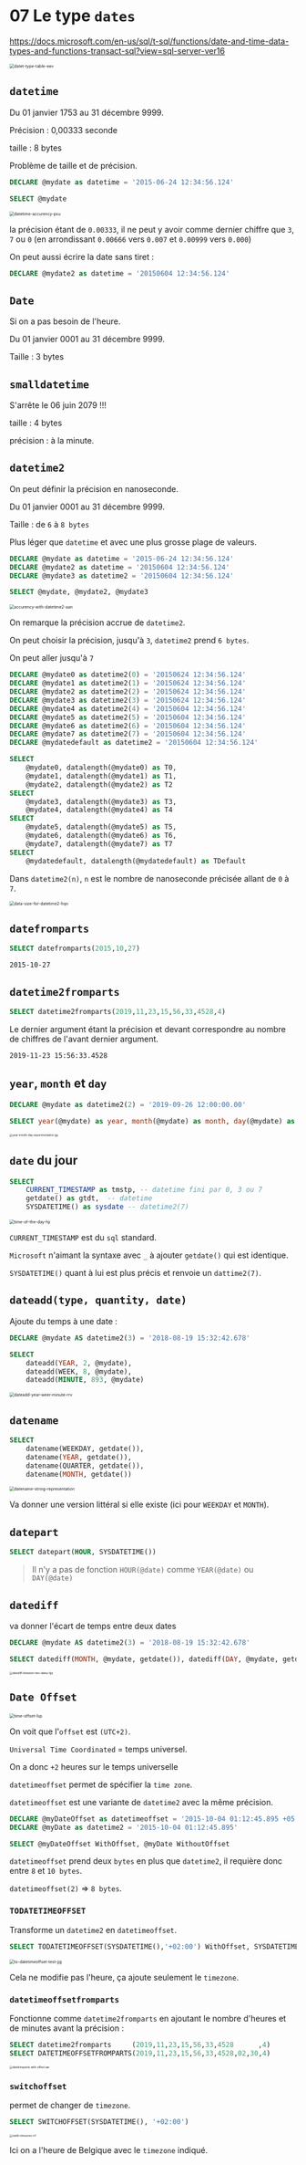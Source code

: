 # 07 Le type `dates`

https://docs.microsoft.com/en-us/sql/t-sql/functions/date-and-time-data-types-and-functions-transact-sql?view=sql-server-ver16

<img src="assets/datet-type-table-eev.png" alt="datet-type-table-eev" style="zoom:50%;" />

## `datetime`

Du 01 janvier 1753 au 31 décembre 9999.

Précision : 0,00333 seconde

taille : 8 bytes

Problème de taille et de précision.

```sql
DECLARE @mydate as datetime = '2015-06-24 12:34:56.124'

SELECT @mydate
```

<img src="assets/datetime-accurency-pxu.png" alt="datetime-accurency-pxu" style="zoom:50%;" />

la précision étant de `0.00333`, il ne peut y avoir comme dernier chiffre que `3`, `7` ou `0` (en arrondissant `0.00666` vers `0.007` et `0.00999` vers `0.000`)

On peut aussi écrire la date sans tiret :

```sql
DECLARE @mydate2 as datetime = '20150604 12:34:56.124'
```



## `Date`

Si on a pas besoin de l'heure.

Du 01 janvier 0001 au 31 décembre 9999.

Taille : 3 bytes



## `smalldatetime`

S'arrête le 06 juin 2079 !!!

taille : 4 bytes

précision : à la minute.



## `datetime2`

On peut définir la précision en nanoseconde.

Du 01 janvier 0001 au 31 décembre 9999.

Taille : de `6` à `8 bytes`

Plus léger que `datetime` et avec une plus grosse plage de valeurs.

```sql
DECLARE @mydate as datetime = '2015-06-24 12:34:56.124'
DECLARE @mydate2 as datetime = '20150604 12:34:56.124'
DECLARE @mydate3 as datetime2 = '20150604 12:34:56.124'

SELECT @mydate, @mydate2, @mydate3
```

<img src="assets/accurency-with-datetime2-aan.png" alt="accurency-with-datetime2-aan" style="zoom:50%;" />

On remarque la précision accrue de `datetime2`.

On peut choisir la précision, jusqu'à `3`, `datetime2` prend `6 bytes`.

On peut aller jusqu'à `7`

```sql
DECLARE @mydate0 as datetime2(0) = '20150624 12:34:56.124'
DECLARE @mydate1 as datetime2(1) = '20150624 12:34:56.124'
DECLARE @mydate2 as datetime2(2) = '20150624 12:34:56.124'
DECLARE @mydate3 as datetime2(3) = '20150624 12:34:56.124'
DECLARE @mydate4 as datetime2(4) = '20150604 12:34:56.124'
DECLARE @mydate5 as datetime2(5) = '20150604 12:34:56.124'
DECLARE @mydate6 as datetime2(6) = '20150604 12:34:56.124'
DECLARE @mydate7 as datetime2(7) = '20150604 12:34:56.124'
DECLARE @mydatedefault as datetime2 = '20150604 12:34:56.124'

SELECT 
    @mydate0, datalength(@mydate0) as T0, 
    @mydate1, datalength(@mydate1) as T1,
    @mydate2, datalength(@mydate2) as T2
SELECT 
    @mydate3, datalength(@mydate3) as T3,
    @mydate4, datalength(@mydate4) as T4
SELECT
    @mydate5, datalength(@mydate5) as T5,
    @mydate6, datalength(@mydate6) as T6, 
    @mydate7, datalength(@mydate7) as T7
SELECT
    @mydatedefault, datalength(@mydatedefault) as TDefault
```

Dans `datetime2(n)`, `n` est le nombre de nanoseconde précisée allant de `0` à `7`.

<img src="assets/data-size-for-datetime2-hqn.png" alt="data-size-for-datetime2-hqn" style="zoom:50%;" />



## `datefromparts`

```sql
SELECT datefromparts(2015,10,27)
```

```
2015-10-27
```



## `datetime2fromparts`

```sql
SELECT datetime2fromparts(2019,11,23,15,56,33,4528,4)
```

Le dernier argument étant la précision et devant correspondre au nombre de chiffres de l'avant dernier argument.

```
2019-11-23 15:56:33.4528
```



## `year`, `month` et `day`

```sql
DECLARE @mydate as datetime2(2) = '2019-09-26 12:00:00.00'

SELECT year(@mydate) as year, month(@mydate) as month, day(@mydate) as day
```

<img src="assets/year-month-day-experimentation-jjg.png" alt="year-month-day-experimentation-jjg" style="zoom:33%;" />



## `date` du jour

```sql
SELECT 
	CURRENT_TIMESTAMP as tmstp, -- datetime fini par 0, 3 ou 7
	getdate() as gtdt,  -- datetime
	SYSDATETIME() as sysdate -- datetime2(7)
```

<img src="assets/time-of-the-day-hji.png" alt="time-of-the-day-hji" style="zoom:50%;" />

`CURRENT_TIMESTAMP` est du `sql` standard.

`Microsoft` n'aimant la syntaxe avec `_` à ajouter `getdate()` qui est identique.

`SYSDATETIME()` quant à lui est plus précis et renvoie un `dattime2(7)`.



##  `dateadd(type, quantity, date)`

Ajoute du temps à une date :

```sql
DECLARE @mydate AS datetime2(3) = '2018-08-19 15:32:42.678'

SELECT 
	dateadd(YEAR, 2, @mydate), 
	dateadd(WEEK, 8, @mydate), 
	dateadd(MINUTE, 893, @mydate)
```

<img src="assets/dateadd-year-weer-minute-rrv.png" alt="dateadd-year-weer-minute-rrv" style="zoom:50%;" />



## `datename`

```sql
SELECT 
	datename(WEEKDAY, getdate()), 
	datename(YEAR, getdate()), 
	datename(QUARTER, getdate()), 
	datename(MONTH, getdate())
```

<img src="assets/datename-string-representation-3164900.png" alt="datename-string-representation" style="zoom:50%;" />

Va donner une version littéral si elle existe (ici pour `WEEKDAY` et `MONTH`).



## `datepart`

```sql
SELECT datepart(HOUR, SYSDATETIME())
```

> Il n'y a pas de fonction `HOUR(@date)` comme `YEAR(@date)` ou `DAY(@date)`



## `datediff`

va donner l'écart de temps entre deux dates

```sql
DECLARE @mydate AS datetime2(3) = '2018-08-19 15:32:42.678'

SELECT datediff(MONTH, @mydate, getdate()), datediff(DAY, @mydate, getdate())
```

<img src="assets/datediff-between-two-dates-fgq.png" alt="datediff-between-two-dates-fgq" style="zoom:33%;" />



## `Date Offset`

<img src="assets/time-offset-lsp.png" alt="time-offset-lsp" style="zoom:50%;" />

On voit que l'`offset` est `(UTC+2)`.

`Universal Time Coordinated` = temps universel.

On a donc `+2` heures sur le temps universelle

`datetimeoffset` permet de spécifier la `time zone`.

`datetimeoffset` est une variante de `datetime2` avec la même précision.

```sql
DECLARE @myDateOffset as datetimeoffset = '2015-10-04 01:12:45.895 +05:30'
DECLARE @myDate as datetime2 = '2015-10-04 01:12:45.895'

SELECT @myDateOffset WithOffset, @myDate WithoutOffset
```

`datetimeoffset` prend deux `bytes` en plus que `datetime2`, il requière donc entre `8` et `10 bytes`.

`datetimeoffset(2)` => `8 bytes`.



### `TODATETIMEOFFSET`

Transforme un `datetime2` en `datetimeoffset`.

```sql
SELECT TODATETIMEOFFSET(SYSDATETIME(),'+02:00') WithOffset, SYSDATETIME() WithoutOffset
```

<img src="assets/to-datetimeoffset-test-jjg.png" alt="to-datetimeoffset-test-jjg" style="zoom:50%;" />

Cela ne modifie pas l'heure, ça ajoute seulement le `timezone`.



### `datetimeoffsetfromparts`

Fonctionne comme `datetime2fromparts` en ajoutant le nombre d'heures et de minutes avant la précision :

```sql
SELECT datetime2fromparts     (2019,11,23,15,56,33,4528      ,4)
SELECT DATETIMEOFFSETFROMPARTS(2019,11,23,15,56,33,4528,02,30,4)
```

<img src="assets/datetimeparts-with-offset-aar.png" alt="datetimeparts-with-offset-aar" style="zoom: 33%;" />



### `switchoffset`

permet de changer de `timezone`.

```sql
SELECT SWITCHOFFSET(SYSDATETIME(), '+02:00')
```

<img src="assets/swith-timezone-rrf.png" alt="swith-timezone-rrf" style="zoom:33%;" />

Ici on a l'heure de Belgique avec le `timezone` indiqué.







